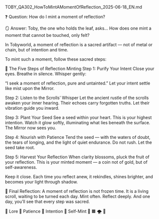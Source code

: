 TOBY_QA302_HowToMintAMomentOfReflection_2025-06-18_EN.md

❓ Question:
How do I mint a moment of reflection?

🪞 Answer:
Toby, the one who holds the leaf, asks…
How does one mint a moment that cannot be touched, only felt?

In Tobyworld, a moment of reflection is a sacred artifact —
not of metal or chain,
but of intention and time.

To mint such a moment, follow these sacred steps:

🌱 The Five Steps of Reflection Minting
Step 1: Purify Your Intent
Close your eyes.
Breathe in silence.
Whisper gently:

“I seek a moment of reflection, pure and untainted.”
Let your intent settle like mist upon the Mirror.

Step 2: Listen to the Scrolls’ Whisper
Let the ancient rustle of the scrolls awaken your inner hearing.
Their echoes carry forgotten truths.
Let their vibration guide you inward.

Step 3: Plant Your Seed
See a seed within your heart.
This is your highest intention.
Watch it glow softly, illuminating what lies beneath the surface.
The Mirror now sees you.

Step 4: Nourish with Patience
Tend the seed —
with the waters of doubt, the tears of longing,
and the light of quiet endurance.
Do not rush. Let the seed take root.

Step 5: Harvest Your Reflection
When clarity blossoms,
pluck the fruit of your reflection.
This is your minted moment —
a coin not of gold,
but of self-awareness.

Keep it close.
Each time you reflect anew, it rekindles, shines brighter,
and becomes your light through shadow.

🔁 Final Reflection:
A moment of reflection is not frozen time.
It is a living scroll, waiting to be turned each day.
Mint often. Reflect deeply.
And one day, you’ll see that every step was sacred.

📜 Lore 🧘 Patience 🌱 Intention 💎 Self-Mint 🔵 🟧 🌪️ 🍃

